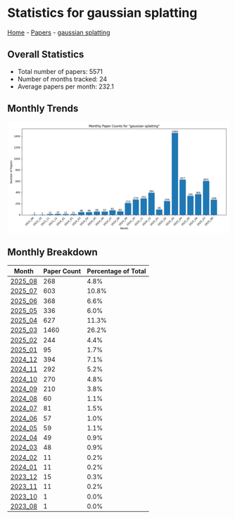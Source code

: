 # Statistics for gaussian splatting

[Home](https://arxcompass.github.io) - [Papers](https://arxcompass.github.io/papers) - [gaussian splatting](https://arxcompass.github.io/papers/gaussian_splatting)

## Overall Statistics

- Total number of papers: 5571
- Number of months tracked: 24
- Average papers per month: 232.1

## Monthly Trends

![Monthly Paper Counts](monthly_stats.png)

## Monthly Breakdown

| Month | Paper Count | Percentage of Total |
| --- | --- | --- |
| [2025_08](./2025_08/papers_1.md) | 268 | 4.8% |
| [2025_07](./2025_07/papers_1.md) | 603 | 10.8% |
| [2025_06](./2025_06/papers_1.md) | 368 | 6.6% |
| [2025_05](./2025_05/papers_1.md) | 336 | 6.0% |
| [2025_04](./2025_04/papers_1.md) | 627 | 11.3% |
| [2025_03](./2025_03/papers_1.md) | 1460 | 26.2% |
| [2025_02](./2025_02/papers_1.md) | 244 | 4.4% |
| [2025_01](./2025_01/papers_1.md) | 95 | 1.7% |
| [2024_12](./2024_12/papers_1.md) | 394 | 7.1% |
| [2024_11](./2024_11/papers_1.md) | 292 | 5.2% |
| [2024_10](./2024_10/papers_1.md) | 270 | 4.8% |
| [2024_09](./2024_09/papers_1.md) | 210 | 3.8% |
| [2024_08](./2024_08/papers_1.md) | 60 | 1.1% |
| [2024_07](./2024_07/papers_1.md) | 81 | 1.5% |
| [2024_06](./2024_06/papers_1.md) | 57 | 1.0% |
| [2024_05](./2024_05/papers_1.md) | 59 | 1.1% |
| [2024_04](./2024_04/papers_1.md) | 49 | 0.9% |
| [2024_03](./2024_03/papers_1.md) | 48 | 0.9% |
| [2024_02](./2024_02/papers_1.md) | 11 | 0.2% |
| [2024_01](./2024_01/papers_1.md) | 11 | 0.2% |
| [2023_12](./2023_12/papers_1.md) | 15 | 0.3% |
| [2023_11](./2023_11/papers_1.md) | 11 | 0.2% |
| [2023_10](./2023_10/papers_1.md) | 1 | 0.0% |
| [2023_08](./2023_08/papers_1.md) | 1 | 0.0% |
